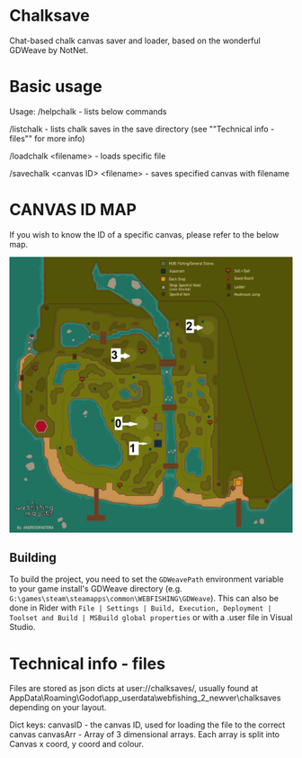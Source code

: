 # Chalksave

Chat-based chalk canvas saver and loader, based on the wonderful GDWeave by NotNet.

# Basic usage
Usage:
/helpchalk - lists below commands

/listchalk - lists chalk saves in the save directory (see ""Technical info - files"" for more info)

/loadchalk \<filename> - loads specific file

/savechalk \<canvas ID> \<filename> - saves specified canvas with filename


# CANVAS ID MAP

If you wish to know the ID of a specific canvas, please refer to the below map.
<p align="left">
  <img src="./MAP.png" alt="Canvas ID Map"/>
</p>




## Building

To build the project, you need to set the `GDWeavePath` environment variable to your game install's GDWeave directory (e.g. `G:\games\steam\steamapps\common\WEBFISHING\GDWeave`). This can also be done in Rider with `File | Settings | Build, Execution, Deployment | Toolset and Build | MSBuild global properties` or with a .user file in Visual Studio.

# Technical info - files

Files are stored as json dicts at user://chalksaves/, usually found at AppData\Roaming\Godot\app_userdata\webfishing_2_newver\chalksaves depending on your layout.

Dict keys:
canvasID - the canvas ID, used for loading the file to the correct canvas
canvasArr - Array of 3 dimensional arrays. Each array is split into Canvas x coord, y coord and colour.
